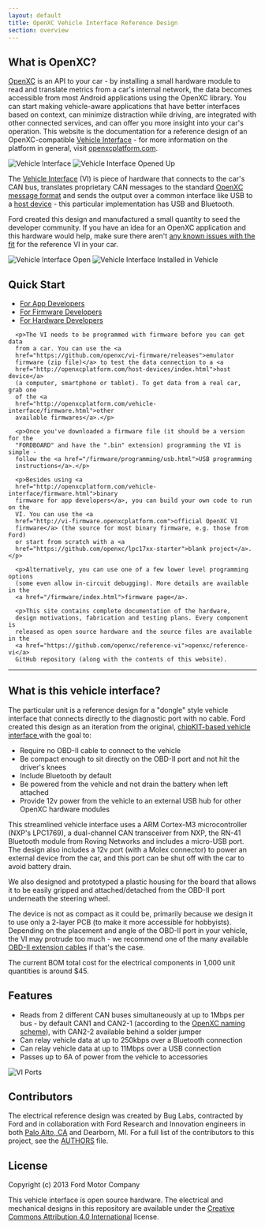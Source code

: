 ```yaml
---
layout: default
title: OpenXC Vehicle Interface Reference Design
section: overview
---
```


<h2>What is OpenXC?</h2>

[OpenXC](http://openxcplatform.com) is an API to your car - by installing a small hardware module
to read and translate metrics from a car's internal network, the data becomes
accessible from most Android applications using the OpenXC library. You can
start making vehicle-aware applications that have better interfaces based on
context, can minimize distraction while driving, are integrated with other
connected services, and can offer you more insight into your car's operation.
This website is the documentation for a reference design of an OpenXC-compatible
[Vehicle Interface](http://openxcplatform.com/vehicle-interface/index.html)  -
for more information on the platform in general, visit
[openxcplatform.com](http://openxcplatform.com).

![Vehicle Interface](/static/images/vi-surface.png)
![Vehicle Interface Opened Up](/static/images/vi-packaging.png)

The [Vehicle Interface](http://openxcplatform.com/vehicle-interface/index.html)
(VI) is piece of hardware that connects to the car's CAN bus, translates
proprietary CAN messages to the standard [OpenXC message format](http://openxcplatform.com/vehicle-interface/output-format.html)
and sends the output over a common interface like USB to a [host device](http://openxcplatform.com/host-devices/hardware.html) -
this particular implementation has USB and Bluetooth.

Ford created this design and manufactured a small quantity to seed the developer
community. If you have an idea for an OpenXC application and this hardware would
help, make sure there aren't [any known issues
with
the fit](https://github.com/openxc/openxcplatform.com/wiki/Vehicle-interface-physical-fit-compatibility)
for the reference VI in your car.

![Vehicle Interface Open](/static/images/vi-opening.jpg)
![Vehicle Interface Installed in Vehicle](/static/images/vi-installed-in-vehicle.jpg)

<h2>Quick Start</h2>

<div class="tabbable">
  <ul class="nav nav-tabs">
    <li class="active"><a href="#app-devs" data-toggle="tab">For App Developers</a></li>
    <li class="active"><a href="#firmware-devs" data-toggle="tab">For Firmware Developers</a></li>
    <li class="active"><a href="#hardware-devs" data-toggle="tab">For Hardware Developers</a></li>
  </ul>
  <div class="tab-content">
    <div class="active tab-pane" id="app-devs">

      <p>The VI needs to be programmed with firmware before you can get data
      from a car. You can use the <a
      href="https://github.com/openxc/vi-firmware/releases">emulator
      firmware (zip file)</a> to test the data connection to a <a
      href="http://openxcplatform.com/host-devices/index.html">host device</a>
      (a computer, smartphone or tablet). To get data from a real car, grab one
      of the <a
      href="http://openxcplatform.com/vehicle-interface/firmware.html">other
      available firmwares</a>.</p>

      <p>Once you've downloaded a firmware file (it should be a version for the
      "FORDBOARD" and have the ".bin" extension) programming the VI is simple -
      follow the <a href="/firmware/programming/usb.html">USB programming
      instructions</a>.</p>

  </div>

  <div class="active tab-pane" id="firmware-devs">

      <p>Besides using <a
      href="http://openxcplatform.com/vehicle-interface/firmware.html">binary
      firmware for app developers</a>, you can build your own code to run on the
      VI. You can use the <a
      href="http://vi-firmware.openxcplatform.com">official OpenXC VI
      firmware</a> (the source for most binary firmware, e.g. those from Ford)
      or start from scratch with a <a
      href="https://github.com/openxc/lpc17xx-starter">blank project</a>.</p>

      <p>Alternatively, you can use one of a few lower level programming options
      (some even allow in-circuit debugging). More details are available in the
      <a href="/firmware/index.html">firmware page</a>.

  </div>

  <div class="active tab-pane" id="hardware-devs">

      <p>This site contains complete documentation of the hardware,
      design motivations, fabrication and testing plans. Every component is
      released as open source hardware and the source files are available in the
      <a href="https://github.com/openxc/reference-vi">openxc/reference-vi</a>
      GitHub repository (along with the contents of this website).

  </div>
  </div>
</div>

<hr/>

<h2>What is this vehicle interface?</h2>

<p>
The particular unit is a reference design for a "dongle" style vehicle interface
that connects directly to the diagnostic port with no cable. Ford created this
design as an iteration from the original, <a href="https://chipkit-vi.openxcplatform.com"> chipKIT-based vehicle
interface </a> with the goal to:
</p>

<ul>
  <li>Require no OBD-II cable to connect to the vehicle</li>
  <li>Be compact enough to sit directly on the OBD-II port and not hit the driver's
  knees</li>
  <li>Include Bluetooth by default</li>
  <li>Be powered from the vehicle and not drain the battery when left attached
  <li>Provide 12v power from the vehicle to an external USB hub for other OpenXC
  hardware modules</li>
</ul>

<p>
This streamlined vehicle interface uses a ARM Cortex-M3 microcontroller (NXP's
LPC1769), a dual-channel CAN transceiver from NXP, the RN-41 Bluetooth
module from Roving
Networks and includes a micro-USB port. The design also includes a 12v port
(with a Molex connector) to power an external device from the car, and this port
can be shut off with the car to avoid battery drain.
</p>

<p>
We also designed and prototyped a plastic housing for the board that allows it
to be easily gripped and attached/detached from the OBD-II port underneath the
steering wheel.
</p>

<p>
The device is not as compact as it could be, primarily because we design it to
use only a 2-layer PCB (to make it more accessible for hobbyists). Depending on
the placement and angle of the OBD-II port in your vehicle, the VI may protrude
too much - we recommend one of the many available <a href="http://www.obd2cables.com/products/obd-cables/obd-ii-cables/cable-j1962m-to-j1962f-obd-ii-extension-cable-5ft.html">OBD-II extension
cables</a> if that's the case.
</p>

<p>
The current BOM total cost for the electrical components in 1,000 unit
quantities is around $45.
</p>


<h2>Features</h2>

<ul>
  <li>Reads from 2 different CAN buses simultaneously at up to 1Mbps per bus - by
  default CAN1 and CAN2-1 (according to the <a href="http://openxcplatform.com/vehicle-interface/index.html">OpenXC naming
  scheme</a>), with CAN2-2
  available behind a solder jumper
  </li>
  <li>Can relay vehicle data at up to 250kbps over a Bluetooth connection</li>
  <li>Can relay vehicle data at up to 11Mbps over a USB connection</li>
  <li>Passes up to 6A of power from the vehicle to accessories</li>
</ul>

<img src="static/images/vi-ports.jpg" alt="VI Ports">


<h2>Contributors</h2>

<p>
The electrical reference design was created by Bug Labs, contracted by
Ford and in
collaboration with Ford Research and Innovation engineers in both <a href="https://corporate.ford.com/operations/locations/silicon-valley.html">Palo
Alto, CA</a> and Dearborn, MI. For a full list of the
contributors to this project, see the <a href="https://github.com/openxc/reference-vi/blob/gh-pages/AUTHORS">AUTHORS</a> file.
</p>

<h2>License</h2>

<p>
Copyright (c) 2013 Ford Motor Company
</p>

<p>
This vehicle interface is open source hardware. The electrical and mechanical
designs in this repository are available under the <a href="http://creativecommons.org/licenses/by/4.0/deed.en_US">Creative Commons Attribution
4.0 International</a> license.
</p>
